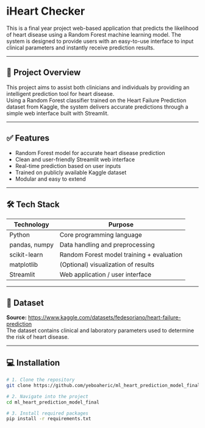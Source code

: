 # iHeart Checker

This is a final year project web-based application that predicts the likelihood of heart disease using a Random Forest machine learning model. The system is designed to provide users with an easy-to-use interface to input clinical parameters and instantly receive prediction results.

---

## 🚀 Project Overview

This project aims to assist both clinicians and individuals by providing an intelligent prediction tool for heart disease.  
Using a Random Forest classifier trained on the Heart Failure Prediction dataset from Kaggle, the system delivers accurate predictions through a simple web interface built with Streamlit.

---

## ✅ Features

- Random Forest model for accurate heart disease prediction  
- Clean and user-friendly Streamlit web interface  
- Real-time prediction based on user inputs  
- Trained on publicly available Kaggle dataset  
- Modular and easy to extend

---

## 🛠️ Tech Stack

| Technology | Purpose |
|-----------|----------------------------------------------|
| Python    | Core programming language                    |
| pandas, numpy | Data handling and preprocessing         |
| scikit-learn | Random Forest model training + evaluation |
| matplotlib | (Optional) visualization of results         |
| Streamlit | Web application / user interface             |

---

## 📂 Dataset

**Source:** https://www.kaggle.com/datasets/fedesoriano/heart-failure-prediction  
The dataset contains clinical and laboratory parameters used to determine the risk of heart disease.

---

## 💻 Installation

```bash
# 1. Clone the repository
git clone https://github.com/yeboaheric/ml_heart_prediction_model_finals.git

# 2. Navigate into the project
cd ml_heart_prediction_model_final

# 3. Install required packages
pip install -r requirements.txt
